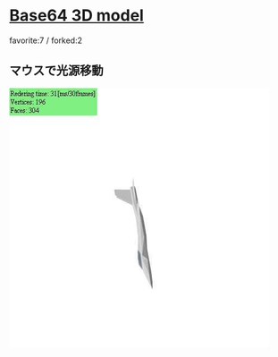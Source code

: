 # [Base64 3D model](http://wonderfl.net/c/sFIV)

favorite:7 / forked:2

マウスで光源移動  
 --------------------------------------------------

![thumbnail](./thumbnail.jpg)
